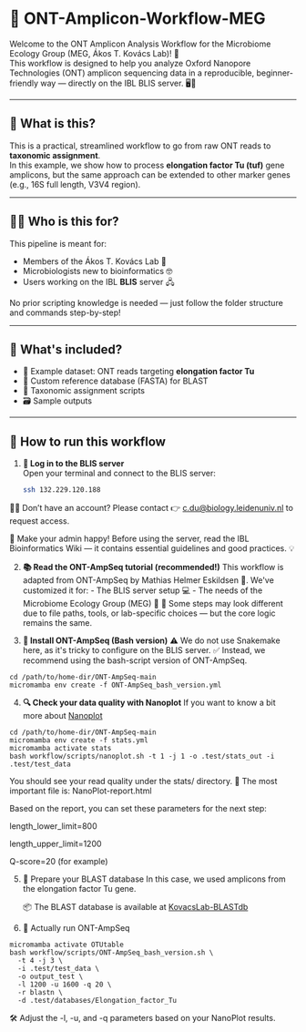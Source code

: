 # 🧬 ONT-Amplicon-Workflow-MEG

Welcome to the ONT Amplicon Analysis Workflow for the Microbiome Ecology Group (MEG, Ákos T. Kovács Lab)! 🎉  
This workflow is designed to help you analyze Oxford Nanopore Technologies (ONT) amplicon sequencing data in a reproducible, beginner-friendly way — directly on the IBL BLIS server. 🖥️🐧

---

## 🧪 What is this?

This is a practical, streamlined workflow to go from raw ONT reads to **taxonomic assignment**.  
In this example, we show how to process **elongation factor Tu (tuf)** gene amplicons, but the same approach can be extended to other marker genes (e.g., 16S full length, V3V4 region).

---

## 👩‍🔬 Who is this for?

This pipeline is meant for:
- Members of the Ákos T. Kovács Lab 🧫
- Microbiologists new to bioinformatics 🤓
- Users working on the IBL **BLIS** server 🖧

No prior scripting knowledge is needed — just follow the folder structure and commands step-by-step!

---

## 🧰 What's included?

- 📂 Example dataset: ONT reads targeting **elongation factor Tu**
- 🔧 Custom reference database (FASTA) for BLAST
- 🧾 Taxonomic assignment scripts
- 🗃️ Sample outputs

---

## 🚀 How to run this workflow

1. **🔐 Log in to the BLIS server**  
   Open your terminal and connect to the BLIS server:

   ```bash
   ssh 132.229.120.188
   
🧑‍💻 Don’t have an account?
Please contact 👉 c.du@biology.leidenuniv.nl to request access.

📘 Make your admin happy!
Before using the server, read the IBL Bioinformatics Wiki — it contains essential guidelines and good practices. 💡

2. **📚 Read the ONT-AmpSeq tutorial (recommended!)**
   This workflow is adapted from ONT-AmpSeq by Mathias Helmer Eskildsen 🧠.
   We've customized it for:
        - The BLIS server setup 💻
        - The needs of the Microbiome Ecology Group (MEG) 🧬
   🔧 Some steps may look different due to file paths, tools, or lab-specific choices — but the core logic remains the same.

3. **🧰 Install ONT-AmpSeq (Bash version)**
   ⚠️ We do not use Snakemake here, as it's tricky to configure on the BLIS server.
   ✅ Instead, we recommend using the bash-script version of ONT-AmpSeq.

```
cd /path/to/home-dir/ONT-AmpSeq-main
micromamba env create -f ONT-AmpSeq_bash_version.yml
```

4. **🔍 Check your data quality with Nanoplot**
   If you want to know a bit more about [Nanoplot](https://github.com/wdecoster/NanoPlot)

```
cd /path/to/home-dir/ONT-AmpSeq-main
micromamba env create -f stats.yml
micromamba activate stats
bash workflow/scripts/nanoplot.sh -t 1 -j 1 -o .test/stats_out -i .test/test_data
```

You should see your read quality under the stats/ directory.
📄 The most important file is: NanoPlot-report.html

Based on the report, you can set these parameters for the next step:

length_lower_limit=800

length_upper_limit=1200

Q-score=20 (for example)

5. 🧬 Prepare your BLAST database
   In this case, we used amplicons from the elongation factor Tu gene.

   📦 The BLAST database is available at [KovacsLab-BLASTdb](https://github.com/Xinming9606/KovacsLab-BLASTdb
)

6. 🚀 Actually run ONT-AmpSeq

```
micromamba activate OTUtable
bash workflow/scripts/ONT-AmpSeq_bash_version.sh \
  -t 4 -j 3 \
  -i .test/test_data \
  -o output_test \
  -l 1200 -u 1600 -q 20 \
  -r blastn \
  -d .test/databases/Elongation_factor_Tu
```
🛠 Adjust the -l, -u, and -q parameters based on your NanoPlot results.


